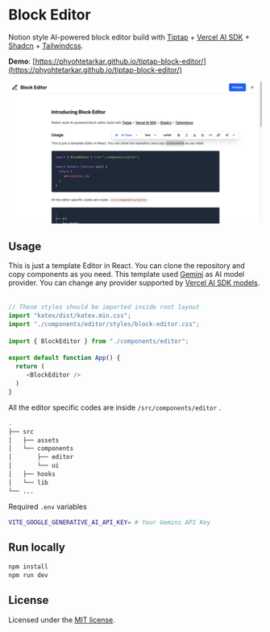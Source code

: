 # Block Editor

Notion style AI-powered block editor build with [Tiptap](https://tiptap.dev/) + [Vercel AI SDK](https://sdk.vercel.ai/) + [Shadcn](https://ui.shadcn.com/) + [Tailwindcss](https://tailwindcss.com/).

**Demo**: [https://phyohtetarkar.github.io/tiptap-block-editor/](https://phyohtetarkar.github.io/tiptap-block-editor/)

<img src="images/block-editor.png">

## Usage

This is just a template Editor in React. You can clone the repository and copy components as you need. This template used [Gemini](https://aistudio.google.com/) as AI model provider. You can change any provider supported by [Vercel AI SDK models](https://sdk.vercel.ai/docs/foundations/providers-and-models).

```javascript

// These styles should be imported inside root layout
import "katex/dist/katex.min.css";
import "./components/editor/styles/block-editor.css";

import { BlockEditor } from "./components/editor";

export default function App() {
  return (
     <BlockEditor />
  )
}
```

All the editor specific codes are inside `/src/components/editor` .
```bash
.
├── src                   
│   ├── assets     
│   └── components    
│       ├── editor        
│       └── ui       
│   ├── hooks     
│   └── lib       
└── ...
```

Required `.env` variables
```bash
VITE_GOOGLE_GENERATIVE_AI_API_KEY= # Your Gemini API Key
```

## Run locally

```bash
npm install
npm run dev
```

## License

Licensed under the [MIT license](https://github.com/phyohtetarkar/tiptap-block-editor/blob/main/LICENSE).